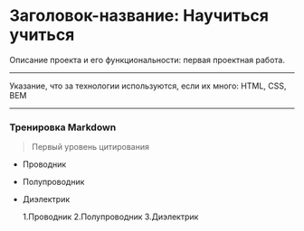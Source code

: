 # Заголовок-название: Научиться учиться

Описание проекта и его функциональности: первая проектная работа.

---

Указание, что за технологии используются, если их много: HTML, CSS, BEM

---

### Тренировка Markdown

> Первый уровень цитирования

- Проводник
- Полупроводник
- Диэлектрик

  1.Проводник
  2.Полупроводник
  3.Диэлектрик
